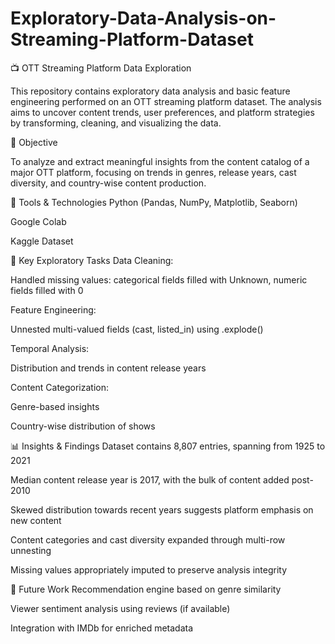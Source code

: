 # Exploratory-Data-Analysis-on-Streaming-Platform-Dataset

📺 OTT Streaming Platform Data Exploration

This repository contains exploratory data analysis and basic feature engineering performed on an OTT streaming platform dataset. The analysis aims to uncover content trends, user preferences, and platform strategies by transforming, cleaning, and visualizing the data.


📌 Objective

To analyze and extract meaningful insights from the content catalog of a major OTT platform, focusing on trends in genres, release years, cast diversity, and country-wise content production.

🧰 Tools & Technologies
Python (Pandas, NumPy, Matplotlib, Seaborn)

Google Colab

Kaggle Dataset

🧪 Key Exploratory Tasks
Data Cleaning:

Handled missing values: categorical fields filled with Unknown, numeric fields filled with 0

Feature Engineering:

Unnested multi-valued fields (cast, listed_in) using .explode()

Temporal Analysis:

Distribution and trends in content release years

Content Categorization:

Genre-based insights

Country-wise distribution of shows

📊 Insights & Findings
Dataset contains 8,807 entries, spanning from 1925 to 2021

Median content release year is 2017, with the bulk of content added post-2010

Skewed distribution towards recent years suggests platform emphasis on new content

Content categories and cast diversity expanded through multi-row unnesting

Missing values appropriately imputed to preserve analysis integrity

📌 Future Work
Recommendation engine based on genre similarity

Viewer sentiment analysis using reviews (if available)

Integration with IMDb for enriched metadata

